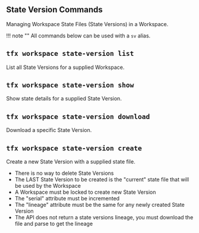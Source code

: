 ## State Version Commands

Managing Workspace State Files (State Versions) in a Workspace.

!!! note ""
    All commands below can be used with a `sv` alias.

## `tfx workspace state-version list`

List all State Versions for a supplied Workspace.

## `tfx workspace state-version show`

Show state details for a supplied State Version.

## `tfx workspace state-version download`

Download a specific State Version.

## `tfx workspace state-version create`

Create a new State Version with a supplied state file.
- There is no way to delete State Versions
- The LAST State Version to be created is the "current" state file that will be used by the Workspace
- A Workspace must be locked to create new State Version
- The "serial" attribute must be incremented
- The "lineage" attribute must be the same for any newly created State Version
- The API does not return a state versions lineage, you must download the file and parse to get the lineage
